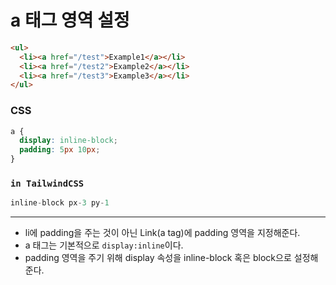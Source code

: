 # a 태그 영역 설정

```html
<ul>
  <li><a href="/test">Example1</a></li>
  <li><a href="/test2">Example2</a></li>
  <li><a href="/test3">Example3</a></li>
</ul>
```

### CSS

```css
a {
  display: inline-block;
  padding: 5px 10px;
}
```

### `in TailwindCSS`

```javascript
inline-block px-3 py-1
```

---

- li에 padding을 주는 것이 아닌 Link(a tag)에 padding 영역을 지정해준다.
- a 태그는 기본적으로 `display:inline`이다.
- padding 영역을 주기 위해 display 속성을 inline-block 혹은 block으로 설정해준다.
